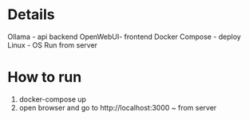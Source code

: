 # Details

Ollama - api backend
OpenWebUI- frontend
Docker Compose - deploy
Linux - OS
Run from server

# How to run

1. docker-compose up
2. open browser and go to http://localhost:3000 ~ from server
